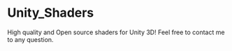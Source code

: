 # Unity_Shaders
High quality and Open source shaders for Unity 3D!
Feel free to contact me to any question.

